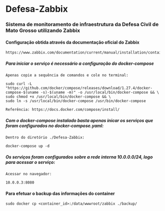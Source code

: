 # Defesa-Zabbix
### Sistema de monitoramento de infraestrutura da Defesa Civil de Mato Grosso utilizando Zabbix

#### Configuração obtida através da documentação oficial do Zabbix

    https://www.zabbix.com/documentation/current/manual/installation/containers

##### Para iniciar o serviço é necessário a configuração do docker-compose

    Apenas copie a sequência de comandos e cole no terminal:

    sudo curl -L "https://github.com/docker/compose/releases/download/1.27.4/docker-compose-$(uname -s)-$(uname -m)" -o /usr/local/bin/docker-compose && \
    sudo chmod +x /usr/local/bin/docker-compose && \
    sudo ln -s /usr/local/bin/docker-compose /usr/bin/docker-compose

    Referência: https://docs.docker.com/compose/install/

##### Com o docker-compose instalado basta apenas inicar os serviços que foram configurados no docker-compose.yaml:

    Dentro do diretório ./Defesa-Zabbix:

    docker-compose up -d

##### Os serviços foram configurados sobre a rede interna 10.0.0.0/24, logo para acessar o serviço:

    Acessar no navegador:

    10.0.0.3:8080

#### Para efetuar o backup das informações do container

    sudo docker cp <container_id>:/data/wwwroot/zabbix ./backup/

